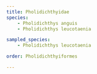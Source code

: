 ```yaml
---
title: Pholidichthyidae
species:
    - Pholidichthys anguis
    - Pholidichthys leucotaenia

sampled_species:
    - Pholidichthys leucotaenia

order: Pholidichthyiformes

---
```

